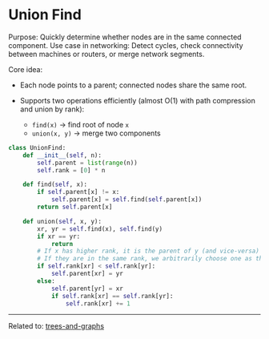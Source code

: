 # Union Find

Purpose: Quickly determine whether nodes are in the same connected component.
Use case in networking: Detect cycles, check connectivity between machines or routers, or merge network segments.

Core idea:

* Each node points to a parent; connected nodes share the same root.
* Supports two operations efficiently (almost O(1) with path compression and union by rank):

  * `find(x)` → find root of node `x`
  * `union(x, y)` → merge two components


```python
class UnionFind:
    def __init__(self, n):
        self.parent = list(range(n))
        self.rank = [0] * n

    def find(self, x):
        if self.parent[x] != x:
            self.parent[x] = self.find(self.parent[x])
        return self.parent[x]

    def union(self, x, y):
        xr, yr = self.find(x), self.find(y)
        if xr == yr:
            return
        # If x has higher rank, it is the parent of y (and vice-versa)
        # If they are in the same rank, we arbitrarily choose one as the new root.
        if self.rank[xr] < self.rank[yr]:
            self.parent[xr] = yr
        else:
            self.parent[yr] = xr
            if self.rank[xr] == self.rank[yr]:
                self.rank[xr] += 1
```


<hr>

Related to: [trees-and-graphs](trees-and-graphs)
